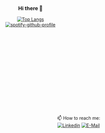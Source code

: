 

&nbsp;<div align="center" style="height: 300; width: 200;" >
### Hi there 👋
[![Top Langs](https://github-readme-stats.vercel.app/api/top-langs/?username=daniyelchio&layout=donut-vertical&langs_count=10)](https://github.com/daniyelchio/github-readme-stats)
[![spotify-github-profile](https://spotify-github-profile.vercel.app/api/view?uid=j7ab5xao1mz5bcvded4sfxvma&cover_image=true&theme=default&show_offline=true&background_color=121212&interchange=true&bar_color_cover=true)](https://spotify-github-profile.vercel.app/api/view?uid=j7ab5xao1mz5bcvded4sfxvma&redirect=true)
</div>


&nbsp;<div align="center">
📫 How to reach me: <br />
  [![Linkedin](https://img.shields.io/badge/linked-in-369?style=flat-square&logo=linkedin&logoColor=white&color=blue)](https://www.linkedin.com/in/daniyelcheah)
  [![E-Mail](https://img.shields.io/badge/email-reveal-2a8?style=flat-square&logo=gmail&logoColor=white)](https://daniyelkook@gmail.com/)
</div>

<!--
**daniyelchio/daniyelchio** is a ✨ _special_ ✨ repository because its `README.md` (this file) appears on your GitHub profile.

Here are some ideas to get you started:

- 🔭 I’m currently working on ...
- 🌱 I’m currently learning ...
- 👯 I’m looking to collaborate on ...
- 🤔 I’m looking for help with ...
- 💬 Ask me about ...
- 📫 How to reach me: ...
- 😄 Pronouns: ...
- ⚡ Fun fact: ...
-->
